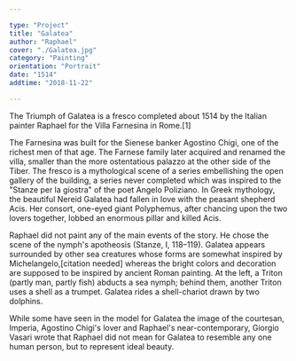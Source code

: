 ```yaml
---

type: "Project"
title: "Galatea"
author: "Raphael"
cover: "./Galatea.jpg"
category: "Painting"
orientation: "Portrait"
date: "1514"
addtime: "2018-11-22"

---
```


The Triumph of Galatea is a fresco completed about 1514 by the Italian painter Raphael for the Villa Farnesina in Rome.[1]

The Farnesina was built for the Sienese banker Agostino Chigi, one of the richest men of that age. The Farnese family later acquired and renamed the villa, smaller than the more ostentatious palazzo at the other side of the Tiber. The fresco is a mythological scene of a series embellishing the open gallery of the building, a series never completed which was inspired to the "Stanze per la giostra" of the poet Angelo Poliziano. In Greek mythology, the beautiful Nereid Galatea had fallen in love with the peasant shepherd Acis. Her consort, one-eyed giant Polyphemus, after chancing upon the two lovers together, lobbed an enormous pillar and killed Acis.

Raphael did not paint any of the main events of the story. He chose the scene of the nymph's apotheosis (Stanze, I, 118–119). Galatea appears surrounded by other sea creatures whose forms are somewhat inspired by Michelangelo,[citation needed] whereas the bright colors and decoration are supposed to be inspired by ancient Roman painting. At the left, a Triton (partly man, partly fish) abducts a sea nymph; behind them, another Triton uses a shell as a trumpet. Galatea rides a shell-chariot drawn by two dolphins.

While some have seen in the model for Galatea the image of the courtesan, Imperia, Agostino Chigi's lover and Raphael's near-contemporary, Giorgio Vasari wrote that Raphael did not mean for Galatea to resemble any one human person, but to represent ideal beauty.
